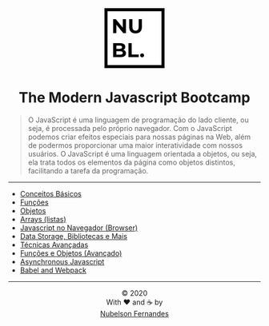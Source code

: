<div align="center" id="header">
<img src="./content/logo-black.svg">
<h1>The Modern Javascript Bootcamp</h1>
</div>

> O JavaScript é uma linguagem de programação do lado cliente, ou seja, é processada pelo próprio navegador. Com o JavaScript podemos criar efeitos especiais para nossas páginas na Web, além de podermos proporcionar uma maior interatividade com nossos usuários. O JavaScript é uma linguagem orientada a objetos, ou seja, ela trata todos os elementos da página como objetos distintos, facilitando a tarefa da programação.
___

- [Conceitos Básicos]()
- [Funções]()
- [Objetos]()
- [Arrays (listas)]()
- [Javascript no Navegador (Browser)]()
- [Data Storage, Bibliotecas e Mais]()
- [Técnicas Avançadas]()
- [Funções e Objetos (Avançado)]()
- [Asynchronous Javascript]()
- [Babel and Webpack]()

___
<div align="center" id="footer" >
© 2020 <br>
With ❤️ and ☕ by <br>
<a href="https://nubelson.dev" target="_blank" rel="noopener noreferrer">Nubelson Fernandes</a>
</div>